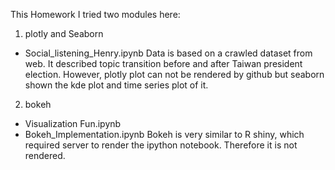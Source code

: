 This Homework I tried two modules here:

1. plotly and Seaborn
- Social_listening_Henry.ipynb
Data is based on a crawled dataset from web. It described topic transition before and after Taiwan president election. However, plotly plot can not be rendered by github but seaborn shown the kde plot and time series plot of it.

2. bokeh
- Visualization Fun.ipynb
- Bokeh_Implementation.ipynb
Bokeh is very similar to R shiny, which required server to render the ipython notebook. Therefore it is not rendered.

